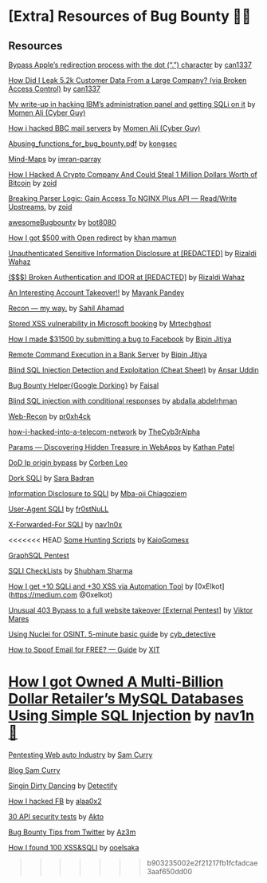 # [Extra] Resources of Bug Bounty 🧑‍💻

## Resources
[Bypass Apple’s redirection process with the dot (“.”) character](https://infosecwriteups.com/bypass-apples-redirection-process-with-the-dot-character-c47d40537202) by [can1337](https://canmustdie.medium.com/)

[How Did I Leak 5.2k Customer Data From a Large Company? (via Broken Access Control)](https://infosecwriteups.com/how-did-i-leak-5-2k-customer-data-from-a-large-company-via-broken-access-control-709eb4027409) by [can1337](https://canmustdie.medium.com)

[My write-up in hacking IBM’s administration panel and getting SQLi on it](https://cyberguy0xd1.medium.com/my-write-up-in-hacking-ibms-administration-panel-and-getting-sqli-on-it-51404c7bee27) by [Momen Ali (Cyber Guy)](https://cyberguy0xd1.medium.com/)

[How i hacked BBC mail servers](https://cyberguy0xd1.medium.com/how-i-hacked-bbc-mail-servers-e61bb6faed2d) by [Momen Ali (Cyber Guy)](https://cyberguy0xd1.medium.com/)

[Abusing_functions_for_bug_bounty.pdf](https://github.com/kongsec/Vulnerabilities-Approach-Slides/raw/main/Abusing_functions_for_bug_bounty.pdf) by [kongsec](https://github.com/kongsec)

[Mind-Maps](https://github.com/imran-parray/Mind-Maps) by [imran-parray](https://github.com/imran-parray)

[How I Hacked A Crypto Company And Could Steal 1 Million Dollars Worth of Bitcoin](https://zoidsec.medium.com/how-i-hacked-a-crypto-company-and-could-steal-1-million-dollars-worth-of-bitcoin-3174434b382c) by [zoid](https://zoidsec.medium.com/)

[Breaking Parser Logic: Gain Access To NGINX Plus API — Read/Write Upstreams.](https://zoidsec.medium.com/breaking-parse-logic-gain-access-to-nginx-api-read-write-upstreams-1cb062aa44ca) by [zoid](https://zoidsec.medium.com/)

[awesomeBugbounty](https://github.com/bot8080/awesomeBugbounty) by [bot8080](https://github.com/bot8080)

[How I got $500 with Open redirect](https://medium.com/@mamunwhh/how-i-got-500-with-open-redirect-48fd80c82631) by [khan mamun](https://medium.com/@mamunwhh)

[Unauthenticated Sensitive Information Disclosure at [REDACTED]](https://wahaz.medium.com/unauthenticated-sensitive-information-disclosure-at-redacted-2702224098c) by [Rizaldi Wahaz](https://wahaz.medium.com/)

[($$$) Broken Authentication and IDOR at [REDACTED]](https://wahaz.medium.com/broken-authentication-and-idor-at-redacted-646de8d508e6) by [Rizaldi Wahaz](https://wahaz.medium.com/)

[An Interesting Account Takeover!!](https://infosecwriteups.com/an-interesting-account-takeover-3a33f42d609d) by [Mayank Pandey](https://mayank-01.medium.com/)

[Recon — my way.](https://medium.com/@ehsahil/recon-my-way-82b7e5f62e21) by [Sahil Ahamad](https://medium.com/@ehsahil)

[Stored XSS vulnerability in Microsoft booking](https://mtechghost.medium.com/stored-xss-vulnerability-in-microsoft-booking-e593de3344e0) by [Mrtechghost](https://mtechghost.medium.com/)

[How I made $31500 by submitting a bug to Facebook](https://medium.com/@win3zz/how-i-made-31500-by-submitting-a-bug-to-facebook-d31bb046e204) by [Bipin Jitiya](https://medium.com/@win3zz)

[Remote Command Execution in a Bank Server](https://medium.com/@win3zz/remote-command-execution-in-a-bank-server-b213f9f42afe) by [Bipin Jitiya](https://medium.com/@win3zz)

[Blind SQL Injection Detection and Exploitation (Cheat Sheet)](https://ansar0047.medium.com/blind-sql-injection-detection-and-exploitation-cheatsheet-17995a98fed1) by [Ansar Uddin](https://ansar0047.medium.com/)

[Bug Bounty Helper{Google Dorking}](https://dorks.faisalahmed.me/) by [Faisal](https://faisalahmed.me/)

[Blind SQL injection with conditional responses](https://medium.com/@0x2nac0nda/blind-sql-injection-with-conditional-responses-d548b6c01181) by [abdalla abdelrhman](https://medium.com/@0x2nac0nda)

[Web-Recon](https://github.com/pr0xh4ck/web-recon) by [pr0xh4ck](https://github.com/pr0xh4ck)

[how-i-hacked-into-a-telecom-network](https://infosecwriteups.com/how-i-hacked-into-a-telecom-network-part-1-getting-the-rce-167c2bb320e6) by [TheCyb3rAlpha](https://medium.com/@TheCyb3rAlpha)

[Params — Discovering Hidden Treasure in WebApps](https://medium.com/geekculture/params-discovering-hidden-treasure-in-webapps-b4a78509290f) by [Kathan Patel](https://medium.com/@kathanp19)

[DoD Ip origin bypass](https://twitter.com/hacker_/status/1646980687541727232) by [Corben Leo](https://twitter.com/hacker_)

[Dork SQLI](https://twitter.com/SaraBadran18/status/1652443945782091776) by [Sara Badran](https://twitter.com/SaraBadran18)

[Information Disclosure to SQLI](https://goziem.medium.com/how-i-chained-an-information-disclosure-bug-to-sql-injection-bca936d90fb1) by [Mba-oji Chiagoziem](https://goziem.medium.com/)

[User-Agent SQLI](https://medium.com/@frostnull/sql-injection-through-user-agent-44a1150f6888) by [fr0stNuLL](https://medium.com/@frostnull)

[X-Forwarded-For SQLI](https://twitter.com/nav1n0x/status/1652782625268826113) by [nav1n0x](https://twitter.com/nav1n0x)

<<<<<<< HEAD
[Some Hunting Scripts](https://github.com/KaioGomesx/some-hunting-scripts) by [KaioGomesx](https://github.com/KaioGomesx)

[GraphSQL Pentest](https://graphql.security/)

[SQLI CheckLists](https://twitter.com/Shubham_pen/status/1655493993315311622) by [Shubham Sharma](https://twitter.com/Shubham_pen)

[How I get +10 SQLi and +30 XSS via Automation Tool](https://medium.com/@0xelkot/how-i-get-10-sqli-and-30-xss-via-automation-tool-cebbd9104479) by [0xElkot](https://medium.com @0xelkot)

[Unusual 403 Bypass to a full website takeover [External Pentest]](https://medium.com/@mares.viktor/unusual-403-bypass-to-a-full-website-takeover-external-pentest-4970c788c6bf) by [Viktor Mares](https://medium.com/@mares.viktor)

[Using Nuclei for OSINT. 5-minute basic guide](https://medium.com/@cyb_detective/using-nuclei-for-osint-5-minute-basic-guide-f8764424902b) by [cyb_detective](https://medium.com/@cyb_detective)

[How to Spoof Email for FREE? — Guide](https://x-it.medium.com/how-to-spoof-email-for-free-guide-a5fe0c6ee631) by [XIT](https://x-it.medium.com/)

[How I got Owned A Multi-Billion Dollar Retailer’s MySQL Databases Using Simple SQL Injection](https://nav1n.medium.com/how-i-got-owned-a-multi-billion-dollar-retailers-mysql-databases-using-simple-sql-injection-30f8b0dfd9ce) by [nav1n🍥](https://nav1n.medium.com/)
=======
[Pentesting Web auto Industry](https://samcurry.net/web-hackers-vs-the-auto-industry/) by [Sam Curry](https://samcurry.net/)

[Blog Sam Curry](https://samcurry.net/blog/)

[Singin Dirty Dancing](https://labs.detectify.com/2022/07/06/account-hijacking-using-dirty-dancing-in-sign-in-oauth-flows/) by [Detectify](https://labs.detectify.com/)

[How I hacked FB](https://infosecwriteups.com/how-i-hacked-facebook-part-one-282bbb125a5d) by [alaa0x2](https://alaa0x2.medium.com/)

[30 API security tests](https://github.com/akto-api-security/30-API-security-tests) by [Akto](https://github.com/akto-api-security)

[Bug Bounty Tips from Twitter](https://medium.com/@Az3m/bug-bountry-tips-from-twitter-9d0f037c8ecd) by [Az3m](https://medium.com/@Az3m)

[How I found 100 XSS&SQLI](https://medium.com/@jooelsaka/how-i-found-100-reflected-cross-site-scripting-sql-injection-on-an-private-hackerone-bug-bounty-26eef05c9b63) by [ooelsaka](https://medium.com/@jooelsaka)
>>>>>>> b903235002e2f21217fb1fcfadcae3aaf650dd00
